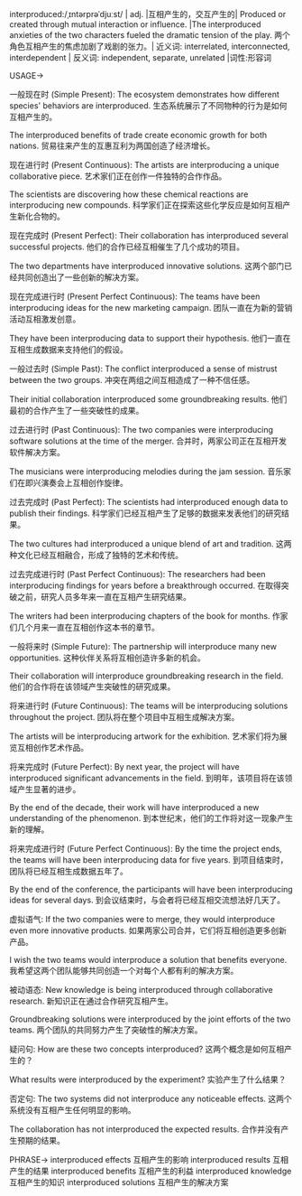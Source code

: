 interproduced:/ˌɪntərprəˈdjuːst/ | adj. |互相产生的，交互产生的| Produced or created through mutual interaction or influence. |The interproduced anxieties of the two characters fueled the dramatic tension of the play.  两个角色互相产生的焦虑加剧了戏剧的张力。| 近义词:  interrelated, interconnected, interdependent | 反义词: independent, separate, unrelated |词性:形容词

USAGE->

一般现在时 (Simple Present):
The ecosystem demonstrates how different species' behaviors are interproduced. 生态系统展示了不同物种的行为是如何互相产生的。

The interproduced benefits of trade create economic growth for both nations.  贸易往来产生的互惠互利为两国创造了经济增长。


现在进行时 (Present Continuous):
The artists are interproducing a unique collaborative piece. 艺术家们正在创作一件独特的合作作品。

The scientists are discovering how these chemical reactions are interproducing new compounds. 科学家们正在探索这些化学反应是如何互相产生新化合物的。


现在完成时 (Present Perfect):
Their collaboration has interproduced several successful projects. 他们的合作已经互相催生了几个成功的项目。

The two departments have interproduced innovative solutions.  这两个部门已经共同创造出了一些创新的解决方案。


现在完成进行时 (Present Perfect Continuous):
The teams have been interproducing ideas for the new marketing campaign. 团队一直在为新的营销活动互相激发创意。

They have been interproducing data to support their hypothesis. 他们一直在互相生成数据来支持他们的假设。


一般过去时 (Simple Past):
The conflict interproduced a sense of mistrust between the two groups. 冲突在两组之间互相造成了一种不信任感。

Their initial collaboration interproduced some groundbreaking results.  他们最初的合作产生了一些突破性的成果。


过去进行时 (Past Continuous):
The two companies were interproducing software solutions at the time of the merger.  合并时，两家公司正在互相开发软件解决方案。

The musicians were interproducing melodies during the jam session.  音乐家们在即兴演奏会上互相创作旋律。


过去完成时 (Past Perfect):
The scientists had interproduced enough data to publish their findings. 科学家们已经互相产生了足够的数据来发表他们的研究结果。

The two cultures had interproduced a unique blend of art and tradition.  这两种文化已经互相融合，形成了独特的艺术和传统。


过去完成进行时 (Past Perfect Continuous):
The researchers had been interproducing findings for years before a breakthrough occurred.  在取得突破之前，研究人员多年来一直在互相产生研究结果。

The writers had been interproducing chapters of the book for months.  作家们几个月来一直在互相创作这本书的章节。


一般将来时 (Simple Future):
The partnership will interproduce many new opportunities. 这种伙伴关系将互相创造许多新的机会。

Their collaboration will interproduce groundbreaking research in the field. 他们的合作将在该领域产生突破性的研究成果。


将来进行时 (Future Continuous):
The teams will be interproducing solutions throughout the project. 团队将在整个项目中互相生成解决方案。

The artists will be interproducing artwork for the exhibition.  艺术家们将为展览互相创作艺术作品。


将来完成时 (Future Perfect):
By next year, the project will have interproduced significant advancements in the field.  到明年，该项目将在该领域产生显著的进步。

By the end of the decade, their work will have interproduced a new understanding of the phenomenon.  到本世纪末，他们的工作将对这一现象产生新的理解。


将来完成进行时 (Future Perfect Continuous):
By the time the project ends, the teams will have been interproducing data for five years.  到项目结束时，团队将已经互相生成数据五年了。

By the end of the conference, the participants will have been interproducing ideas for several days. 到会议结束时，与会者将已经互相交流想法好几天了。

虚拟语气:
If the two companies were to merge, they would interproduce even more innovative products. 如果两家公司合并，它们将互相创造更多创新产品。

I wish the two teams would interproduce a solution that benefits everyone. 我希望这两个团队能够共同创造一个对每个人都有利的解决方案。


被动语态:
New knowledge is being interproduced through collaborative research. 新知识正在通过合作研究互相产生。

Groundbreaking solutions were interproduced by the joint efforts of the two teams. 两个团队的共同努力产生了突破性的解决方案。


疑问句:
How are these two concepts interproduced? 这两个概念是如何互相产生的？

What results were interproduced by the experiment?  实验产生了什么结果？


否定句:
The two systems did not interproduce any noticeable effects. 这两个系统没有互相产生任何明显的影响。

The collaboration has not interproduced the expected results. 合作并没有产生预期的结果。



PHRASE->
interproduced effects 互相产生的影响
interproduced results 互相产生的结果
interproduced benefits 互相产生的利益
interproduced knowledge 互相产生的知识
interproduced solutions 互相产生的解决方案
